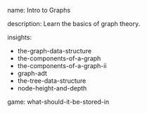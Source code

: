 name: Intro to Graphs

description: Learn the basics of graph theory.

insights:
  - the-graph-data-structure
  - the-components-of-a-graph
  - the-components-of-a-graph-ii
  - graph-adt
  - the-tree-data-structure
  - node-height-and-depth

game: what-should-it-be-stored-in
 
